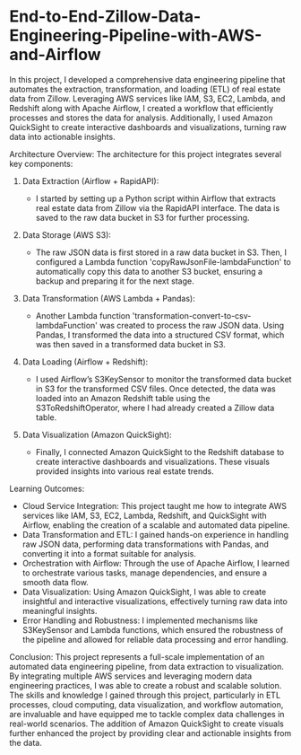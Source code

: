 # End-to-End-Zillow-Data-Engineering-Pipeline-with-AWS-and-Airflow

In this project, I developed a comprehensive data engineering pipeline that automates the extraction, transformation, and loading (ETL) of real estate data from Zillow. Leveraging AWS services like IAM, S3, EC2, Lambda, and Redshift along with Apache Airflow, I created a workflow that efficiently processes and stores the data for analysis. Additionally, I used Amazon QuickSight to create interactive dashboards and visualizations, turning raw data into actionable insights.


Architecture Overview:
The architecture for this project integrates several key components:

1. Data Extraction (Airflow + RapidAPI):
   - I started by setting up a Python script within Airflow that extracts real estate data from Zillow via the RapidAPI interface. The data is saved to the raw data bucket in S3 for further processing.

2. Data Storage (AWS S3):
   - The raw JSON data is first stored in a raw data bucket in S3. Then, I configured a Lambda function 'copyRawJsonFile-lambdaFunction' to automatically copy this data to another S3 bucket, ensuring a backup and preparing it for the next stage.

3. Data Transformation (AWS Lambda + Pandas):
   - Another Lambda function 'transformation-convert-to-csv-lambdaFunction' was created to process the raw JSON data. Using Pandas, I transformed the data into a structured CSV format, which was then saved in a transformed data bucket in S3.

4. Data Loading (Airflow + Redshift):
   - I used Airflow’s S3KeySensor to monitor the transformed data bucket in S3 for the transformed CSV files. Once detected, the data was loaded into an Amazon Redshift table using the S3ToRedshiftOperator, where I had already created a Zillow data table.

5. Data Visualization (Amazon QuickSight):
   - Finally, I connected Amazon QuickSight to the Redshift database to create interactive dashboards and visualizations. These visuals provided insights into various real estate trends.



Learning Outcomes:
- Cloud Service Integration: This project taught me how to integrate AWS services like IAM, S3, EC2, Lambda, Redshift, and QuickSight with Airflow, enabling the creation of a scalable and automated data pipeline.
- Data Transformation and ETL: I gained hands-on experience in handling raw JSON data, performing data transformations with Pandas, and converting it into a format suitable for analysis.
- Orchestration with Airflow: Through the use of Apache Airflow, I learned to orchestrate various tasks, manage dependencies, and ensure a smooth data flow.
- Data Visualization: Using Amazon QuickSight, I was able to create insightful and interactive visualizations, effectively turning raw data into meaningful insights.
- Error Handling and Robustness: I implemented mechanisms like S3KeySensor and Lambda functions, which ensured the robustness of the pipeline and allowed for reliable data processing and error handling.



Conclusion:
This project represents a full-scale implementation of an automated data engineering pipeline, from data extraction to visualization. By integrating multiple AWS services and leveraging modern data engineering practices, I was able to create a robust and scalable solution. The skills and knowledge I gained through this project, particularly in ETL processes, cloud computing, data visualization, and workflow automation, are invaluable and have equipped me to tackle complex data challenges in real-world scenarios. The addition of Amazon QuickSight to create visuals further enhanced the project by providing clear and actionable insights from the data.
